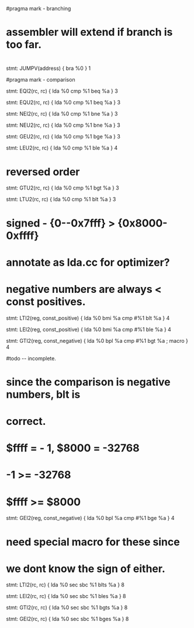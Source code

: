 #pragma mark - branching

# 
# assembler will extend if branch is too far.
#

stmt: JUMPV(address) {
    bra %0
} 1



#pragma mark - comparison

stmt: EQI2(rc, rc) {
    lda %0
    cmp %1
    beq %a
} 3


stmt: EQU2(rc, rc) {
    lda %0
    cmp %1
    beq %a
} 3

stmt: NEI2(rc, rc) {
    lda %0
    cmp %1
    bne %a
} 3

stmt: NEU2(rc, rc) {
    lda %0
    cmp %1
    bne %a
} 3


stmt: GEU2(rc, rc) {
    lda %0
    cmp %1
    bge %a
} 3

stmt: LEU2(rc, rc) {
    lda %0
    cmp %1
    ble %a
} 4

# reversed order
stmt: GTU2(rc, rc) {
    lda %0
    cmp %1
    bgt %a
} 3

stmt: LTU2(rc, rc) {
    lda %0
    cmp %1
    blt %a
} 3


# signed - {0--0x7fff} > {0x8000-0xffff}
# 

# annotate as lda.cc for optimizer?
# negative numbers are always < const positives.
stmt: LTI2(reg, const_positive) {
    lda %0
    bmi %a
    cmp #%1
    blt %a
} 4

stmt: LEI2(reg, const_positive) {
    lda %0
    bmi %a
    cmp #%1
    ble %a
} 4

stmt: GTI2(reg, const_negative) {
    lda %0
    bpl %a
    cmp #%1
    bgt %a ; macro
} 4

#todo -- incomplete.
# since the comparison is negative numbers, blt is 
# correct.
# $ffff = - 1, $8000 = -32768
# -1 >= -32768
# $ffff >= $8000 
stmt: GEI2(reg, const_negative) {
    lda %0
    bpl %a
    cmp #%1
    bge %a
} 4

# need special macro for these since 
# we dont know the sign of either.
stmt: LTI2(rc, rc) {
    lda %0
    sec
    sbc %1
    blts %a
} 8

stmt: LEI2(rc, rc) {
    lda %0
    sec
    sbc %1
    bles %a
} 8

stmt: GTI2(rc, rc) {
    lda %0
    sec
    sbc %1
    bgts %a
} 8

stmt: GEI2(rc, rc) {
    lda %0
    sec
    sbc %1
    bges %a
} 8
